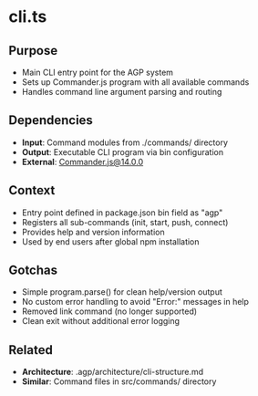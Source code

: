 # cli.ts

## Purpose
- Main CLI entry point for the AGP system
- Sets up Commander.js program with all available commands
- Handles command line argument parsing and routing

## Dependencies  
- **Input**: Command modules from ./commands/ directory
- **Output**: Executable CLI program via bin configuration
- **External**: Commander.js@14.0.0

## Context
- Entry point defined in package.json bin field as "agp"
- Registers all sub-commands (init, start, push, connect)
- Provides help and version information
- Used by end users after global npm installation

## Gotchas
- Simple program.parse() for clean help/version output
- No custom error handling to avoid "Error:" messages in help
- Removed link command (no longer supported)
- Clean exit without additional error logging

## Related
- **Architecture**: .agp/architecture/cli-structure.md
- **Similar**: Command files in src/commands/ directory
